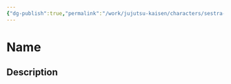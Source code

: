 ```yaml
---
{"dg-publish":true,"permalink":"/work/jujutsu-kaisen/characters/sestra-v-nemocnici-3/"}
---
```



# Name




## Description


